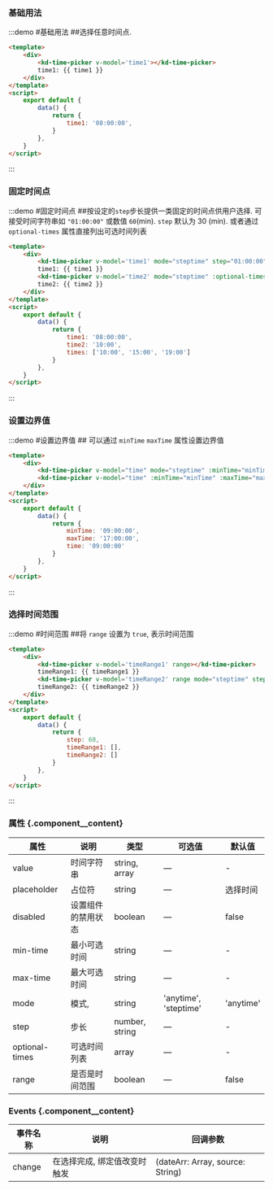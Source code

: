 ### 基础用法

:::demo #基础用法 ##选择任意时间点.

```html
<template>
    <div>
        <kd-time-picker v-model='time1'></kd-time-picker>
        time1: {{ time1 }}
    </div>
</template>
<script>
    export default {
        data() {
            return {
                time1: '08:00:00',
            }
        },
    }
</script>
```
:::


### 固定时间点

:::demo #固定时间点 ##按设定的`step`步长提供一类固定的时间点供用户选择. 可接受时间字符串如 `"01:00:00"` 或数值 `60`(min).  `step` 默认为 30 (min). 或者通过 `optional-times` 属性直接列出可选时间列表

```html
<template>
    <div>
        <kd-time-picker v-model='time1' mode="steptime" step="01:00:00"></kd-time-picker>
        time1: {{ time1 }}
        <kd-time-picker v-model='time2' mode="steptime" :optional-times="times" ></kd-time-picker>
        time2: {{ time2 }}
    </div>
</template>
<script>
    export default {
        data() {
            return {
                time1: '08:00:00',
                time2: '10:00',
                times: ['10:00', '15:00', '19:00']
            }
        },
    }
</script>
```
:::

### 设置边界值

:::demo #设置边界值 ## 可以通过 `minTime` `maxTime` 属性设置边界值

```html
<template>
    <div>
        <kd-time-picker v-model="time" mode="steptime" :minTime="minTime" :maxTime="maxTime"></kd-time-picker>
        <kd-time-picker v-model="time" :minTime="minTime" :maxTime="maxTime"></kd-time-picker>
    </div>
</template>
<script>
    export default {
        data() {
            return {
                minTime: '09:00:00',
                maxTime: '17:00:00',
                time: '09:00:00'
            }
        },
    }
</script>
```
:::
### 选择时间范围

:::demo #时间范围 ##将 `range` 设置为 `true`, 表示时间范围

```html
<template>
    <div>
        <kd-time-picker v-model='timeRange1' range></kd-time-picker>
        timeRange1: {{ timeRange1 }}
        <kd-time-picker v-model='timeRange2' range mode="steptime" step="60"></kd-time-picker>
        timeRange2: {{ timeRange2 }}
    </div>
</template>
<script>
    export default {
        data() {
            return {
                step: 60,
                timeRange1: [],
                timeRange2: []
            }
        },
    }
</script>
```
:::

### 属性 {.component__content}
| 属性      | 说明    | 类型      | 可选值       | 默认值   |
|--------- |-------- |---------- |-------------  |-------- |
| value    | 时间字符串   | string, array  |     —     |    -   |
| placeholder    | 占位符   | string |     —     |    选择时间   |
| disabled  | 设置组件的禁用状态   | boolean  |     —     |    false   |
| min-time  | 最小可选时间   | string  |     —     |    -   |
| max-time  | 最大可选时间   | string  |     —     |    -   |
| mode  |  模式,    | string  |     'anytime', 'steptime'     |    'anytime'   |
| step | 步长  | number, string  |     —     |    -   |
| optional-times | 可选时间列表  | array  |     —     |    -   |
| range | 是否是时间范围  | boolean  |     —     |    false   |

### Events {.component__content}
| 事件名称      | 说明    | 回调参数 |
|---------- |-------- |---------- |
| change | 在选择完成, 绑定值改变时触发 | (dateArr: Array, source: String)